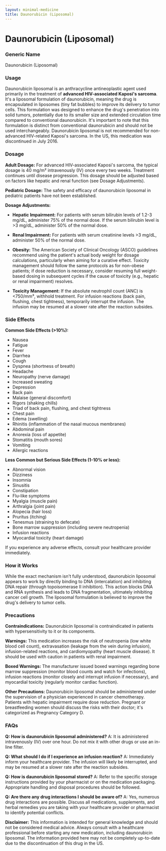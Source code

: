 ```yaml
---
layout: minimal-medicine
title: Daunorubicin (Liposomal)
---
```


# Daunorubicin (Liposomal)
### Generic Name
Daunorubicin (Liposomal)

### Usage
Daunorubicin liposomal is an anthracycline antineoplastic agent used primarily in the treatment of **advanced HIV-associated Kaposi's sarcoma**.  It's a liposomal formulation of daunorubicin, meaning the drug is encapsulated in liposomes (tiny fat bubbles) to improve its delivery to tumor cells. This formulation was designed to enhance the drug's penetration into solid tumors, potentially due to its smaller size and extended circulation time compared to conventional daunorubicin.  It's important to note that this formulation is distinct from conventional daunorubicin and should not be used interchangeably.  Daunorubicin liposomal is not recommended for non-advanced HIV-related Kaposi's sarcoma.  In the US, this medication was discontinued in July 2016.

### Dosage

**Adult Dosage:**  For advanced HIV-associated Kaposi's sarcoma, the typical dosage is 40 mg/m² intravenously (IV) once every two weeks. Treatment continues until disease progression.  This dosage should be adjusted based on factors like hepatic and renal function (see Dosage Adjustments).

**Pediatric Dosage:** The safety and efficacy of daunorubicin liposomal in pediatric patients have not been established.

**Dosage Adjustments:**

* **Hepatic Impairment:**  For patients with serum bilirubin levels of 1.2-3 mg/dL, administer 75% of the normal dose.  If the serum bilirubin level is >3 mg/dL, administer 50% of the normal dose.

* **Renal Impairment:** For patients with serum creatinine levels >3 mg/dL, administer 50% of the normal dose.

* **Obesity:**  The American Society of Clinical Oncology (ASCO) guidelines recommend using the patient's actual body weight for dosage calculations, particularly when aiming for a curative effect.  Toxicity management should follow the same protocols as for non-obese patients; if dose reduction is necessary, consider resuming full weight-based dosing in subsequent cycles if the cause of toxicity (e.g., hepatic or renal impairment) resolves.

* **Toxicity Management:** If the absolute neutrophil count (ANC) is <750/mm³, withhold treatment. For infusion reactions (back pain, flushing, chest tightness), temporarily interrupt the infusion.  The infusion may be resumed at a slower rate after the reaction subsides.


### Side Effects

**Common Side Effects (>10%):**

* Nausea
* Fatigue
* Fever
* Diarrhea
* Cough
* Dyspnea (shortness of breath)
* Headache
* Neuropathy (nerve damage)
* Increased sweating
* Depression
* Back pain
* Malaise (general discomfort)
* Rigors (shaking chills)
* Triad of back pain, flushing, and chest tightness
* Chest pain
* Edema (swelling)
* Rhinitis (inflammation of the nasal mucous membranes)
* Abdominal pain
* Anorexia (loss of appetite)
* Stomatitis (mouth sores)
* Vomiting
* Allergic reactions


**Less Common but Serious Side Effects (1-10% or less):**

* Abnormal vision
* Dizziness
* Insomnia
* Sinusitis
* Constipation
* Flu-like symptoms
* Myalgia (muscle pain)
* Arthralgia (joint pain)
* Alopecia (hair loss)
* Pruritus (itching)
* Tenesmus (straining to defecate)
* Bone marrow suppression (including severe neutropenia)
* Infusion reactions
* Myocardial toxicity (heart damage)


If you experience any adverse effects, consult your healthcare provider immediately.

### How it Works

While the exact mechanism isn't fully understood, daunorubicin liposomal appears to work by directly binding to DNA (intercalation) and inhibiting DNA repair (through topoisomerase II inhibition). This action blocks DNA and RNA synthesis and leads to DNA fragmentation, ultimately inhibiting cancer cell growth.  The liposomal formulation is believed to improve the drug's delivery to tumor cells.


### Precautions

**Contraindications:** Daunorubicin liposomal is contraindicated in patients with hypersensitivity to it or its components.

**Warnings:** This medication increases the risk of neutropenia (low white blood cell count), extravasation (leakage from the vein during infusion), infusion-related reactions, and cardiomyopathy (heart muscle disease).  It should be used with caution in patients with renal impairment.  

**Boxed Warnings:** The manufacturer issued boxed warnings regarding bone marrow suppression (monitor blood counts and watch for infections), infusion reactions (monitor closely and interrupt infusion if necessary), and myocardial toxicity (regularly monitor cardiac function).

**Other Precautions:** Daunorubicin liposomal should be administered under the supervision of a physician experienced in cancer chemotherapy.  Patients with hepatic impairment require dose reduction.  Pregnant or breastfeeding women should discuss the risks with their doctor; it's categorized as Pregnancy Category D.


### FAQs

**Q: How is daunorubicin liposomal administered?**
A: It is administered intravenously (IV) over one hour.  Do not mix it with other drugs or use an in-line filter.

**Q: What should I do if I experience an infusion reaction?**
A: Immediately inform your healthcare provider.  The infusion will likely be interrupted, and may be resumed at a slower rate after the reaction subsides.

**Q: How is daunorubicin liposomal stored?**
A:  Refer to the specific storage instructions provided by your pharmacist or on the medication packaging. Appropriate handling and disposal procedures should be followed.

**Q:  Are there any drug interactions I should be aware of?**
A: Yes, numerous drug interactions are possible.  Discuss all medications, supplements, and herbal remedies you are taking with your healthcare provider or pharmacist to identify potential conflicts.  


**Disclaimer:**  This information is intended for general knowledge and should not be considered medical advice.  Always consult with a healthcare professional before starting any new medication, including daunorubicin liposomal.  The information provided here may not be completely up-to-date due to the discontinuation of this drug in the US.
